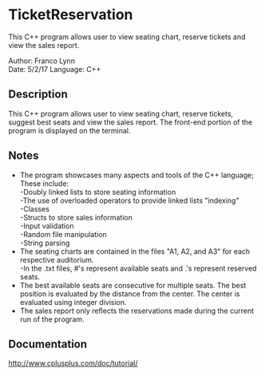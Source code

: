 # TicketReservation
This C++ program allows user to view seating chart, reserve tickets and view the sales report.

Author: Franco Lynn  
Date:   5/2/17
Language: C++

Description
-----------
This C++ program allows user to view seating chart, reserve tickets, suggest best seats and view the sales report. The front-end portion of the program is displayed on the terminal.

Notes
-----
  - The program showcases many aspects and tools of the C++ language; These include:  
  -Doubly linked lists to store seating information  
  -The use of overloaded operators to provide linked lists "indexing"  
  -Classes  
  -Structs to store sales information  
  -Input validation  
  -Random file manipulation  
  -String parsing  
  - The seating charts are contained in the files "A1, A2, and A3" for each respective auditorium.  
  -In the .txt files, #'s represent available seats and .'s represent reserved seats.  
  - The best available seats are consecutive for multiple seats. The best position is evaluated by the distance from the center. The center is evaluated using integer division.
  - The sales report only reflects the reservations made during the current run of the program.  

Documentation
-------------
http://www.cplusplus.com/doc/tutorial/

 

